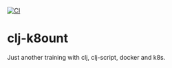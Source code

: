 [![CI](https://github.com/solar05/clj-k8ount/actions/workflows/clojure.yml/badge.svg)](https://github.com/solar05/clj-k8ount/actions/workflows/clojure.yml)

# clj-k8ount
Just another training with clj, clj-script, docker and k8s.
